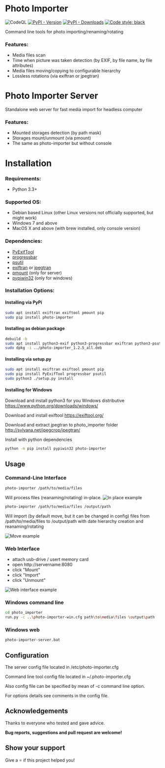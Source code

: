 # Photo Importer

![CodeQL](https://github.com/sashacmc/photo-importer/workflows/CodeQL/badge.svg)
[![PyPI - Version](https://img.shields.io/pypi/v/photo-importer.svg)](https://pypi.org/project/photo-importer)
[![PyPI - Downloads](https://pepy.tech/badge/photo-importer)](https://pepy.tech/project/photo-importer)
[![Code style: black](https://img.shields.io/badge/code%20style-black-000000.svg)](https://github.com/psf/black)

Command line tools for photo importing/renaming/rotating
### Features:
  * Media files scan
  * Time when picture was taken detection (by EXIF, by file name, by file attributes)
  * Media files moving/copying to configurable hierarchy 
  * Lossless rotations (via exiftran or jpegtran)

# Photo Importer Server
Standalone web server for fast media import for headless computer
### Features:
  * Mounted storages detection (by path mask)
  * Storages mount/unmount (via pmount)
  * The same as photo-importer but without console

# Installation

### Requirements:

  * Python 3.3+

### Supported OS:

  * Debian based Linux (other Linux versions not officially supported, but might work)
  * Windows 7 and above
  * MacOS X and above (with brew installed, only console version)

### Dependencies:
  * [PyExifTool](https://pypi.org/project/PyExifTool/)
  * [progressbar](https://pypi.org/project/progressbar/)
  * [psutil](https://pypi.org/project/psutil/)
  * [exiftran](https://linux.die.net/man/1/exiftran) or [jpegtran](https://linux.die.net/man/1/jpegtran)
  * [pmount](https://linux.die.net/man/1/pmount) (only for server)
  * [pypiwin32](https://pypi.org/project/pypiwin32/) (only for windows)


### Installation Options:

#### Installing via PyPi
```bash
sudo apt install exiftran exiftool pmount pip
sudo pip install photo-importer
```
#### Installing as debian package
```bash
debuild -b
sudo apt install python3-exif python3-progressbar exiftran python3-psutil
sudo dpkg -i ../photo-importer_1.2.5_all.deb
```
#### Installing via setup.py
```bash
sudo apt install exiftran exiftool pmount pip
sudo pip install PyExifTool progressbar psutil
sudo python3 ./setup.py install
```

#### Installing for Windows
Download and install python3 for you Windows distributive
https://www.python.org/downloads/windows/

Download and install exiftool
https://exiftool.org/

Download and extract jpegtran to photo_importer folder
http://sylvana.net/jpegcrop/jpegtran/

Install with python dependencies
```bash
python -m pip install pypiwin32 photo-importer
```

## Usage
### Command-Line Interface

```bash
photo-importer /path/to/media/files
```
Will process files (reanaming/rotating) in-place.
![In place example](https://user-images.githubusercontent.com/28735879/76139947-bd249780-6055-11ea-85c0-0985b6bde93f.png)

```bash
photo-importer /path/to/media/files /output/path
```
Will import (by default move, but it can be changed in config) files from /path/to/media/files to /output/path with date hierarchy creation and reanaming/rotating

![Move example](https://user-images.githubusercontent.com/28735879/76139964-eba27280-6055-11ea-988f-aa71cda7ba36.png)

### Web Interface
  * attach usb-drive / usert memory card
  * open http://servername:8080
  * click "Mount"
  * click "Import"
  * click "Unmount"

![Web interface example](https://user-images.githubusercontent.com/28735879/76140174-f1995300-6057-11ea-8718-19c38650c786.png)

### Windows command line
```bash
cd photo_importer
run.py -c ..\photo-importer-win.cfg path\to\media\files \output\path
```
### Windows web 
```bash
photo-importer-server.bat
```

## Configuration
The server config file located in /etc/photo-importer.cfg

Command line tool config file located in ~/.photo-importer.cfg

Also config file can be specified by mean of -c command line option.

For options details see comments in the config file.

## Acknowledgements
Thanks to everyone who tested and gave advice.

**Bug reports, suggestions and pull request are welcome!**

## Show your support
Give a ⭐️ if this project helped you!
